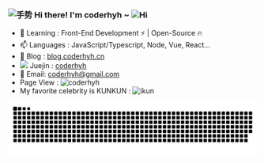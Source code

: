<h3>
<img src="https://media.giphy.com/media/hvRJCLFzcasrR4ia7z/giphy.gif" width="25" alt="手势" />
Hi there! I'm coderhyh ~
<img src="https://emojis.slackmojis.com/emojis/images/1588866973/8934/hellokittydance.gif?1588866973" alt="Hi" width="30" />
</h3>

- 🌱 Learning : Front-End Development ⚡ | Open-Source 🔥
- 📫 Languages : JavaScript/Typescript, Node, Vue, React...
- 🔭 Blog : [blog.coderhyh.cn](https://blog.coderhyh.cn/)
- <img width="18px" src="https://lf3-cdn-tos.bytescm.com/obj/static/xitu_juejin_web/6c61ae65d1c41ae8221a670fa32d05aa.svg" /> Juejin : [coderhyh](https://juejin.cn/user/1605753976925661)
- 📧 Email: coderhyh@gmail.com
- Page View :
  <img src="https://count.getloli.com/get/@:coderhyh" alt="coderhyh" />
- My favorite celebrity is KUNKUN :
  <img alt="ikun" src="https://coderhyh.github.io/hyh-toolkit/ikun.svg" />


<picture>
  <source media="(prefers-color-scheme: dark)" srcset="https://raw.githubusercontent.com/coderhyh/coderhyh/output/github-contribution-grid-snake-dark.svg">
  <source media="(prefers-color-scheme: light)" srcset="https://raw.githubusercontent.com/coderhyh/coderhyh/output/github-contribution-grid-snake.svg">
  <img alt="github contribution grid snake animation" src="https://raw.githubusercontent.com/coderhyh/coderhyh/output/github-contribution-grid-snake.svg">
</picture>
